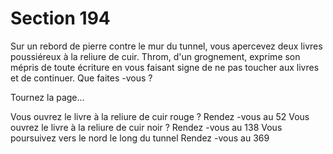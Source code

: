 # Section 194

Sur un rebord de pierre contre le mur du tunnel, vous apercevez deux livres poussiéreux à
la reliure de cuir. Throm, d'un grognement, exprime son mépris de toute écriture en vous
faisant signe de ne pas toucher aux livres et de continuer. Que faites -vous  ?

Tournez la page…


Vous ouvrez le livre à la reliure de cuir rouge  ?   Rendez -vous au 52
Vous ouvrez le livre à la reliure de cuir noir  ?   Rendez -vous au 138
Vous poursuivez vers le nord le long du tunnel    Rendez -vous au 369